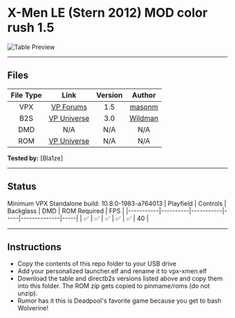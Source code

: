 # X-Men LE (Stern 2012) MOD color rush 1.5

![Table Preview](https://i.imgur.com/iJ6rXVJ.jpeg)

---

## Files
| File Type | Link | Version | Author |
|:---------:|:----:|:-------:|:------:|
| VPX | [VP Forums](https://www.vpforums.org/index.php?app=downloads&showfile=16898) | 1.5 | [masonm](https://www.vpforums.org/index.php?showuser=147793) |
| B2S | [VP Universe](https://vpuniverse.com/files/file/2435-x-men-pro-stern-2012/) | 3.0 | [Wildman](https://vpuniverse.com/profile/5-wildman/) |
| DMD | N/A | N/A | N/A |
| ROM | [VP Universe](https://vpuniverse.com/files/file/12824-x-men-pro-xmn_151h/) | N/A | N/A |

**Tested by:** [Bla1ze]

---

## Status 
Minimum VPX Standalone build: 10.8.0-1983-a764013
| Playfield | Controls | Backglass | DMD | ROM Required | FPS | 
|-----------|----------|-----------|-----|--------------|-----|
| :white_check_mark: | :white_check_mark: | :white_check_mark: | :white_check_mark: | :white_check_mark: | 40 |

---

## Instructions
- Copy the contents of this repo folder to your USB drive
- Add your personalized launcher.elf and rename it to vpx-xmen.elf
- Download the table and directb2s versions listed above and copy them into this folder. The ROM zip gets copied to pinmame/roms (do not unzip).
- Rumor has it this is Deadpool's favorite game because you get to bash Wolverine!
